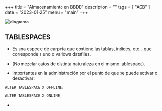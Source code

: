 +++
title = "Almacenamiento en BBDD"
description = ""
tags = [
    "AGB"
]
date = "2023-01-25"
menu = "main"
+++

![diagrama](/apuntes_almacenamientobbdd/1.png)

## TABLESPACES

* Es una especie de carpeta que contiene las tablas, indices, etc... que corresponde a uno o variows datafiles.

* (No mezclar datos de distinta naturaleza en el mismo tablespace).

* Importantes en la administración por el punto de que se puede activar o desactivar:

~~~
ALTER TABLESPACE X OFFLINE;

ALTER TABLESPACE X ONLINE;
~~~

* 